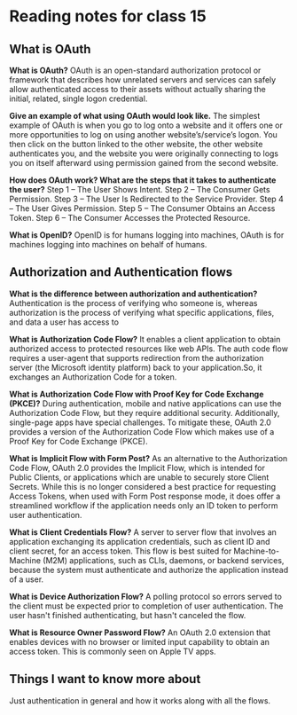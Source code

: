 # Reading notes for class 15

## What is OAuth

**What is OAuth?**
OAuth is an open-standard authorization protocol or framework that describes how unrelated servers and services can safely allow authenticated access to their assets without actually sharing the initial, related, single logon credential.

**Give an example of what using OAuth would look like.**
The simplest example of OAuth is when you go to log onto a website and it offers one or more opportunities to log on using another website’s/service’s logon. You then click on the button linked to the other website, the other website authenticates you, and the website you were originally connecting to logs you on itself afterward using permission gained from the second website.

**How does OAuth work? What are the steps that it takes to authenticate the user?**
Step 1 – The User Shows Intent.
Step 2 – The Consumer Gets Permission.
Step 3 – The User Is Redirected to the Service Provider.
Step 4 – The User Gives Permission.
Step 5 – The Consumer Obtains an Access Token.
Step 6 – The Consumer Accesses the Protected Resource.

**What is OpenID?**
OpenID is for humans logging into machines, OAuth is for machines logging into machines on behalf of humans.

## Authorization and Authentication flows

**What is the difference between authorization and authentication?**
Authentication is the process of verifying who someone is, whereas authorization is the process of verifying what specific applications, files, and data a user has access to

**What is Authorization Code Flow?**
It enables a client application to obtain authorized access to protected resources like web APIs. The auth code flow requires a user-agent that supports redirection from the authorization server (the Microsoft identity platform) back to your application.So, it exchanges an Authorization Code for a token.

**What is Authorization Code Flow with Proof Key for Code Exchange (PKCE)?**
During authentication, mobile and native applications can use the Authorization Code Flow, but they require additional security. Additionally, single-page apps have special challenges. To mitigate these, OAuth 2.0 provides a version of the Authorization Code Flow which makes use of a Proof Key for Code Exchange (PKCE).

**What is Implicit Flow with Form Post?**
As an alternative to the Authorization Code Flow, OAuth 2.0 provides the Implicit Flow, which is intended for Public Clients, or applications which are unable to securely store Client Secrets. While this is no longer considered a best practice for requesting Access Tokens, when used with Form Post response mode, it does offer a streamlined workflow if the application needs only an ID token to perform user authentication.

**What is Client Credentials Flow?**
A server to server flow that involves an application exchanging its application credentials, such as client ID and client secret, for an access token. This flow is best suited for Machine-to-Machine (M2M) applications, such as CLIs, daemons, or backend services, because the system must authenticate and authorize the application instead of a user.

**What is Device Authorization Flow?**
A polling protocol so errors served to the client must be expected prior to completion of user authentication. The user hasn't finished authenticating, but hasn't canceled the flow.

**What is Resource Owner Password Flow?**
An OAuth 2.0 extension that enables devices with no browser or limited input capability to obtain an access token. This is commonly seen on Apple TV apps.

## Things I want to know more about

Just authentication in general and how it works along with all the flows.
